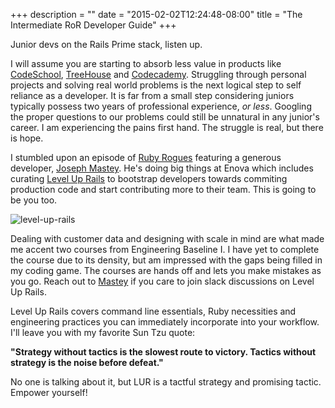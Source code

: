 +++
description = ""
date = "2015-02-02T12:24:48-08:00"
title = "The Intermediate RoR Developer Guide"
+++

Junior devs on the Rails Prime stack, listen up.

I will assume you are starting to absorb less value in products like [CodeSchool](https://www.codeschool.com/), [TreeHouse](http://www.teamtreehouse.com) and [Codecademy](http://www.codecademy.com/). Struggling through personal projects and solving real world problems is the next logical step to self reliance as a developer. It is far from a small step considering juniors typically possess two years of professional experience, *or less*. Googling the proper questions to our problems could still be unnatural in any junior's career. I am experiencing the pains first hand. The struggle is real, but there is hope.

I stumbled upon an episode of [Ruby Rogues](http://devchat.tv/ruby-rogues/190-rr-apprenticeship-with-joseph-mastey-and-jill-lynch-of-enova) featuring a generous developer, [Joseph Mastey](https://github.com/jmmastey). He's doing big things at Enova which includes curating [Level Up Rails](https://www.leveluprails.com/) to bootstrap developers towards commiting production code and start contributing more to their team. This is going to be you too. 

<img src="/images/level-up-rails.png" alt="level-up-rails" />

Dealing with customer data and designing with scale in mind are what made me accent two courses from Engineering Baseline I. I have yet to complete the course due to its density, but am impressed with the gaps being filled in my coding game. The courses are hands off and lets you make mistakes as you go. Reach out to [Mastey](https://twitter.com/jmmastey) if you care to join slack discussions on Level Up Rails. 

Level Up Rails covers command line essentials, Ruby necessities and engineering practices you can immediately incorporate into your workflow. I'll leave you with my favorite Sun Tzu quote:

<strong>"Strategy without tactics is the slowest route to victory. Tactics without strategy is the noise before defeat."</strong>

No one is talking about it, but LUR is a tactful strategy and promising tactic. Empower yourself!
